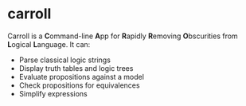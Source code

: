 # carroll
Carroll is a **C**ommand-line **A**pp for **R**apidly **R**emoving **O**bscurities from **L**ogical **L**anguage. It can:

 - Parse classical logic strings
 - Display truth tables and logic trees
 - Evaluate propositions against a model
 - Check propositions for equivalences
 - Simplify expressions
